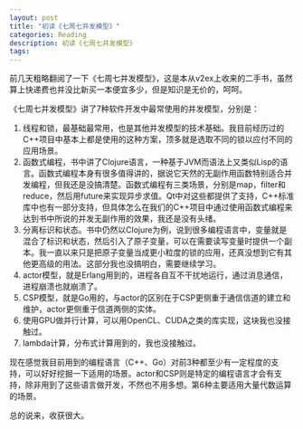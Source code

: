 ```yaml
---
layout: post
title: "初读《七周七并发模型》"
categories: Reading
description: 初读《七周七并发模型》
tags: 
---
```


前几天粗略翻阅了一下《七周七并发模型》，这是本从v2ex上收来的二手书，虽然算上快递费也并没比新买一本便宜多少，但是知识是无价的，呵呵。

《七周七并发模型》讲了7种软件开发中最常使用的并发模型，分别是：

1. 线程和锁，最基础最常用，也是其他并发模型的技术基础。我目前经历过的C++项目中基本上都是使用的这种方案，顶多就是选取不同的锁以应付不同的应用场景。
2. 函数式编程，书中讲了Clojure语言，一种基于JVM而语法上又类似Lisp的语言。函数式编程本身有很多值得讲的，据说它天然的无副作用函数特别适合并发编程，但我还是没搞清楚。函数式编程有三类场景，分别是map，filter和reduce，然后用future来实现异步求值。Qt中对这些都提供了支持，C++标准库中也有一部分支持，但具体怎么在我们的C++项目中通过使用函数式编程来达到书中所说的并发无副作用的效果，我还是没有头绪。
3. 分离标识和状态。书中仍然以Clojure为例，说到很多编程语言中，变量就是混合了标识和状态，然后引入了原子变量，可以在需要读写变量时提供一个副本。我一直以来只是把原子变量当成更小粒度的锁的应用，还真没想到它有其他更高级的用法。这部分我也没搞明白，需要继续学习。
4. actor模型，就是Erlang用到的，进程各自互不干扰地运行，通过消息通信，进程崩溃也就崩溃了。
5. CSP模型，就是Go用的，与actor的区别在于CSP更侧重于通信信道的建立和维护，actor更侧重于信道两侧的实体。
6. 使用GPU做并行计算，可以用OpenCL、CUDA之类的库实现，这块我也没接触过。
7. lambda计算，分布式计算用到的，我也没接触过。

现在感觉我目前用到的编程语言（C++、Go）对前3种都至少有一定程度的支持，可以好好挖掘一下适用的场景。actor和CSP则是特定的编程语言才会有支持，除非用到了这些语言做开发，不然也不用多想。第6种主要适用大量代数运算的场景。

总的说来，收获很大。